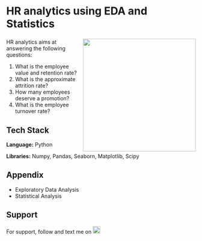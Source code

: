# HR analytics using EDA and Statistics

###

<img align="right" height="300" src="https://export-download.canva.com/AkziU/DAFkp8AkziU/24/0-1718515433156007864.gif?X-Amz-Algorithm=AWS4-HMAC-SHA256&X-Amz-Credential=AKIAJHKNGJLC2J7OGJ6Q%2F20230601%2Fus-east-1%2Fs3%2Faws4_request&X-Amz-Date=20230601T224305Z&X-Amz-Expires=62510&X-Amz-Signature=f4d4ddc5a9b7ec100206f71b044dbf693cd56689196f19c6f8664b385c9ecdbb&X-Amz-SignedHeaders=host&response-content-disposition=attachment%3B%20filename%2A%3DUTF-8%27%27Untitled%2520design.gif&response-expires=Fri%2C%2002%20Jun%202023%2016%3A04%3A55%20GMT"/>

###

HR analytics aims at answering the following questions:
1. What is the employee value and retention rate?
2. What is the approximate attrition rate?
3. How many employees deserve a promotion?
4. What is the employee turnover rate?


## Tech Stack

**Language:** Python

**Libraries:** Numpy, Pandas, Seaborn, Matplotlib, Scipy


## Appendix

* Exploratory Data Analysis
* Statistical Analysis

## Support

For support, follow and text me on </a>
    <a href="https://www.linkedin.com/in/tajamulk2/" target="_blank">
    <img src="https://img.shields.io/static/v1?message=LinkedIn&logo=linkedin&label=&color=0077B5&logoColor=white&labelColor=&style=plastic" height="20" alt="linkedin logo"  />
  </a>


